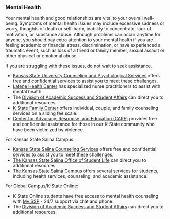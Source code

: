 ### Mental Health

Your mental health and good relationships are vital to your overall well-being. Symptoms of mental health issues may include excessive sadness or worry, thoughts of death or self-harm, inability to concentrate, lack of motivation, or substance abuse. Although problems can occur anytime for anyone, you should pay extra attention to your mental health if you are feeling academic or financial stress, discrimination, or have experienced a traumatic event, such as loss of a friend or family member, sexual assault or other physical or emotional abuse. 

If you are struggling with these issues, do not wait to seek assistance. 

* [Kansas State University Counseling and Psychological Services](https://www.k-state.edu/counseling/) offers free and confidential services to assist you to meet these challenges. 
* [Lafene Health Center](https://www.k-state.edu/lafene) has specialized nurse practitioners to assist with mental health. 
* The [Division of Academic Success and Student Affairs](https://www.k-state.edu/academic-success-student-affairs/index.html) can direct you to additional resources. 
* [K-State Family Center](https://www.hhs.k-state.edu/familycenter/) offers individual, couple, and family counseling services on a sliding fee scale. 
* [Center for Advocacy, Response, and Education (CARE)](https://www.k-state.edu/care/) provides free and confidential assistance for those in our K-State community who have been victimized by violence. 

For Kansas State Salina Campus: 

* [Kansas State Salina Counseling Services](https://polytechnic.k-state.edu/studentlife/health/counseling.html) offers free and confidential services to assist you to meet these challenges. 
* [The Kansas State Salina Office of Student Life](https://www.salina.k-state.edu/student-life/) can direct you to additional resources.
* [The Kansas State Salina Campus](https://www.k-state.edu/oie/documents/SalinaResourceSupportWheel.pdf) offers several services for students, including health services, counseling, and academic assistance. 

For Global Campus/K-State Online:

* K-State Online students have free access to mental health counseling with [My SSP](https://www.k-state.edu/lafene/programs/myssp.html) - 24/7 support via chat and phone.
* The [Division of Academic Success and Student Affairs](https://www.k-state.edu/academic-success-student-affairs/index.html) can direct you to additional resources. 

<!-- Verified Fall 2025 -->
